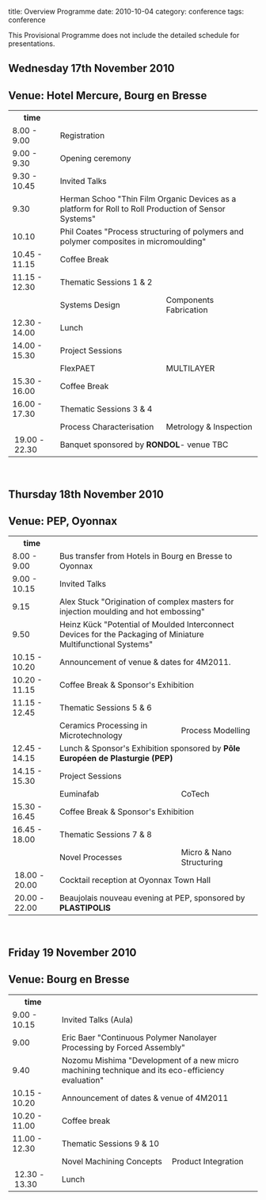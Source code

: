 title: Overview Programme
date: 2010-10-04
category: conference
tags: conference

This Provisional Programme does not include the detailed schedule for presentations.
<!--break-->
##  Wednesday 17th November 2010

##  Venue: Hotel Mercure, Bourg en Bresse


<table class="info">
<tr><th>time</th><th colspan="2"></th></tr>
<tr class="emphasis">
  <td>8.00 - 9.00</td>
  <td colspan="2"> Registration </td>
</tr>
<tr class="even">
  <td> 9.00 - 9.30   </td>
  <td colspan="2"> Opening ceremony</td>
</tr>
<tr class="emphasis">
  <td> 9.30 - 10.45  </td>
  <td colspan="2"> Invited Talks </td>
</tr>
<tr class="even">
  <td> 9.30</td>
  <td colspan="2"> Herman Schoo "Thin Film Organic Devices as a platform for Roll to Roll Production of Sensor Systems" 	</td>
</tr>
<tr>
  <td> 10.10</td>
  <td colspan="2"> Phil Coates "Process structuring of polymers and polymer composites in micromoulding"</td>
</tr>
<tr class="even refreshments">
  <td> 10.45 - 11.15</td>
  <td colspan="2"> Coffee Break  	</td>
</tr>
<tr class="emphasis">
  <td>11.15 - 12.30</td>
  <td colspan="2"> Thematic Sessions 1 & 2</td>
</tr>
<tr class="even">
  <td> </td>
  <td> Systems Design<br/> </td>
  <td> Components Fabrication<br/> </td>
</tr>
<tr class="refreshments">
  <td> 12.30 - 14.00 </td>
  <td colspan="2"> Lunch</td>
</tr>
  <td> 14.00 - 15.30 </td>
  <td colspan="2"> Project Sessions </td>
</tr>
<tr class="even emphasis">
  <td> </td>
  <td> FlexPAET<br/> </td>
  <td> MULTILAYER<br/> </td>
<tr class="even">

<tr class="even refreshments">
  <td> 15.30 - 16.00 </td>
  <td colspan="2"> Coffee Break  	</td>
</tr>
<tr class="emphasis">
  <td> 16.00 - 17.30 </td>
  <td colspan="2"> Thematic Sessions 3 & 4</td>
</tr>
<tr class="even">
  <td> </td>
  <td> Process Characterisation <br /> </td>
  <td> Metrology & Inspection <br /> </td>
</tr>
<tr class=" refreshments">
  <td>&nbsp;19.00&nbsp;-&nbsp;22.30&nbsp;</td>
  <td colspan="2"> Banquet sponsored by <strong>RONDOL</strong>- venue TBC </td>
</tr>
</table>  
<br />  
  
##  Thursday 18th November 2010

##  Venue: PEP, Oyonnax

 
<table class="info">
<tr><th>time</th><th colspan="2"></th></tr>
<tr class="even">
  <td>8.00 - 9.00</td>
  <td colspan="2"> Bus transfer from Hotels in Bourg en Bresse to Oyonnax </td>
</tr>
<tr class="even emphasis">
<td> 9.00 - 10.15 </td>
    <td colspan="2"> Invited Talks </td>
</tr>
<tr class="even">
  <td> 9.15 </td>
  <td colspan="2"> Alex Stuck "Origination of complex masters for injection moulding and hot embossing" </td>
</tr>
<tr>
  <td> 9.50 </td>
  <td colspan="2"> Heinz Kück "Potential of Moulded Interconnect Devices for the Packaging of Miniature Multifunctional Systems"   </td>
</tr>
<tr class="emphasis">
  <td> 10.15 - 10.20 </td>
<td colspan="2"> Announcement of venue & dates for 4M2011.</td>
</tr>
<tr class="even refreshments">
  <td> 10.20 - 11.15 </td>
  <td colspan="2"> Coffee Break & Sponsor's Exhibition  </td>
</tr>
<tr class="emphasis">
  <td> 11.15 - 12.45 </td>
  <td colspan="2">Thematic Sessions 5 & 6 </td>
</tr>
<tr class="">
  <td></td>
  <td> Ceramics Processing in Microtechnology<br />  </td>
  <td> Process Modelling <br /> </td>
</tr>
<tr class="even refreshments">
   <td>   12.45 - 14.15  </td>
   <td colspan="2"> Lunch & Sponsor's Exhibition sponsored by <strong>Pôle Européen de Plasturgie (PEP)</strong></td>
</tr>
<tr class="emphasis">
  <td> 14.15 - 15.30 </td>
  <td colspan="2"> Project Sessions </td>
</tr>
<tr class="even">
  <td> </td>
  <td> Euminafab  </td>
  <td> CoTech    </td>
</tr>
<tr class=" refreshments">
  <td> 15.30 - 16.45 </td>
  <td colspan="2"> Coffee Break & Sponsor's Exhibition </td>
</tr>
<tr class="emphasis even">
  <td> 16.45 - 18.00 </td>
  <td colspan="2"> Thematic Sessions 7 & 8 </td>
</tr>
<tr class="even">
  <td> </td>
  <td> Novel Processes  </td>
  <td> Micro & Nano Structuring   </td>
</tr>

<tr class=" refreshments">
  <td>&nbsp;18.00&nbsp;-&nbsp;20.00&nbsp;</td>
  <td colspan="2"> Cocktail reception at Oyonnax Town Hall </td>  
<tr class=" refreshments">
<td>&nbsp;20.00&nbsp;-&nbsp;22.00&nbsp;</td>
  <td colspan="2"> Beaujolais nouveau evening at PEP, sponsored by <strong>PLASTIPOLIS</strong> </td>
</tr>
</table>  
<br />

##  Friday 19 November 2010

##  Venue: Bourg en Bresse


<table class="info">
<tr><th>time</th><th colspan="2"></th></tr>
<tr class="emphasis">
  <td> 9.00 - 10.15 </td>
  <td colspan="2"> Invited Talks (Aula) </td>
</tr>
<tr class="even">
  <td> 9.00  </td>
  <td colspan="2"> Eric Baer "Continuous Polymer Nanolayer Processing by Forced Assembly"   </td>
</tr>
<tr class="">
  <td> 9.40  </td>
  <td colspan="2"> Nozomu Mishima "Development of a new micro machining technique and its eco-efficiency evaluation"</td>
</tr>
<tr class="even refreshments">
  <td> 10.15 - 10.20</td>
  <td colspan="2"> Announcement of dates & venue of 4M2011 </td>
</tr>
<td> 10.20 - 11.00</td>
<td colspan="2"> Coffee break </td>
<tr class="emphasis even">
  <td> 11.00 - 12.30</td>
  <td colspan="2"> Thematic Sessions 9 & 10</td>
</tr>
<tr class="even">
  <td> </td>
  <td> Novel Machining Concepts<br/> </td>
  <td> Product Integration<br/> </td>
</tr>
<tr class=" refreshments">
  <td>&nbsp;12.30&nbsp;-&nbsp;13.30&nbsp;</td>
  <td colspan="2"> Lunch</td>
</tr>
</table>
<br />